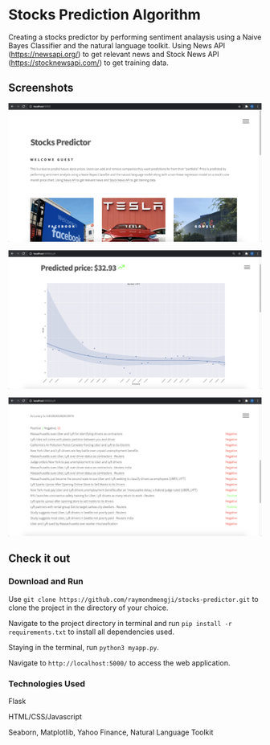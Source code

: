 # Stocks Prediction Algorithm

Creating a stocks predictor by performing sentiment analaysis using a Naive Bayes Classifier and the natural language toolkit.
Using News API (https://newsapi.org/) to get relevant news and Stock News API (https://stocknewsapi.com/) to get training data.

## Screenshots
![Screenshot1](/img/img1.png?raw=true)

![Screenshot2](/img/img2.png?raw=true)

![Screenshot3](/img/img3.png?raw=true)

## Check it out

### Download and Run

Use `git clone https://github.com/raymondmengji/stocks-predictor.git` to clone the project in the directory of your choice.

Navigate to the project directory in terminal and run `pip install -r requirements.txt` to install all dependencies used.

Staying in the terminal, run `python3 myapp.py`.

Navigate to `http://localhost:5000/` to access the web application.

### Technologies Used

Flask

HTML/CSS/Javascript

Seaborn, Matplotlib, Yahoo Finance, Natural Language Toolkit